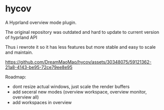 # hycov
A Hyprland overview mode plugin.

The original repository was outdated and hard to update to current version of hyprland API

Thus i rewrote it so it has less features but more stable and easy to scale and maintain.

https://github.com/DreamMaoMao/hycov/assets/30348075/59121362-21a8-4143-be95-72ce79ee8e95

Roadmap:
  - dont resize actual windows, just scale the render buffers
  - add seceral new modes (overview workspace, overview monitor, overview all)
  - add workspaces in overview
